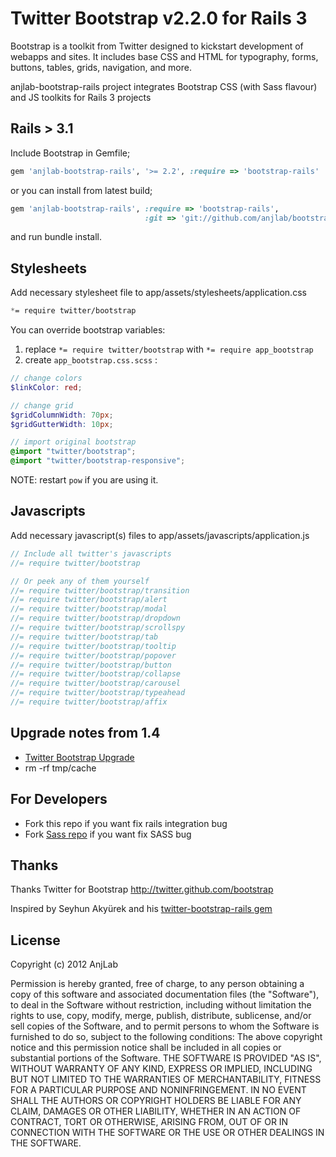 # Twitter Bootstrap v2.2.0 for Rails 3
Bootstrap is a toolkit from Twitter designed to kickstart development of webapps and sites.
It includes base CSS and HTML for typography, forms, buttons, tables, grids, navigation, and more.



anjlab-bootstrap-rails project integrates Bootstrap CSS (with Sass flavour) and JS toolkits for Rails 3 projects

## Rails > 3.1
Include Bootstrap in Gemfile;

``` ruby
gem 'anjlab-bootstrap-rails', '>= 2.2', :require => 'bootstrap-rails'
```

or you can install from latest build;

``` ruby
gem 'anjlab-bootstrap-rails', :require => 'bootstrap-rails',
                              :git => 'git://github.com/anjlab/bootstrap-rails.git'
```

and run bundle install.

## Stylesheets

Add necessary stylesheet file to app/assets/stylesheets/application.css

``` css
*= require twitter/bootstrap
```

You can override bootstrap variables:

 1. replace `*= require twitter/bootstrap` with `*= require app_bootstrap`
 2. create `app_bootstrap.css.scss` :

```scss
// change colors
$linkColor: red;

// change grid
$gridColumnWidth: 70px;
$gridGutterWidth: 10px;

// import original bootstrap
@import "twitter/bootstrap";
@import "twitter/bootstrap-responsive";
```
 NOTE: restart `pow` if you are using it.

## Javascripts

Add necessary javascript(s) files to app/assets/javascripts/application.js

``` javascript
// Include all twitter's javascripts
//= require twitter/bootstrap

// Or peek any of them yourself
//= require twitter/bootstrap/transition
//= require twitter/bootstrap/alert
//= require twitter/bootstrap/modal
//= require twitter/bootstrap/dropdown
//= require twitter/bootstrap/scrollspy
//= require twitter/bootstrap/tab
//= require twitter/bootstrap/tooltip
//= require twitter/bootstrap/popover
//= require twitter/bootstrap/button
//= require twitter/bootstrap/collapse
//= require twitter/bootstrap/carousel
//= require twitter/bootstrap/typeahead
//= require twitter/bootstrap/affix
```

## Upgrade notes from 1.4

 - [Twitter Bootstrap Upgrade](http://twitter.github.com/bootstrap/upgrading.html)
 - rm -rf tmp/cache

## For Developers

 - Fork this repo if you want fix rails integration bug
 - Fork [Sass repo](https://github.com/yury/bootstrap) if you want fix SASS bug
        
## Thanks
Thanks Twitter for Bootstrap
http://twitter.github.com/bootstrap

Inspired by Seyhun Akyürek and his [twitter-bootstrap-rails gem](https://github.com/seyhunak/twitter-bootstrap-rails)


## License
Copyright (c) 2012 AnjLab

Permission is hereby granted, free of charge, to any person obtaining a copy of this software and associated documentation files (the "Software"), to deal in the Software without restriction, including without limitation the rights to use, copy, modify, merge, publish, distribute, sublicense, and/or sell copies of the Software, and to permit persons to whom the Software is furnished to do so, subject to the following conditions:
The above copyright notice and this permission notice shall be included in all copies or substantial portions of the Software.
THE SOFTWARE IS PROVIDED "AS IS", WITHOUT WARRANTY OF ANY KIND, EXPRESS OR IMPLIED, INCLUDING BUT NOT LIMITED TO THE WARRANTIES OF MERCHANTABILITY, FITNESS FOR A PARTICULAR PURPOSE AND NONINFRINGEMENT. IN NO EVENT SHALL THE AUTHORS OR COPYRIGHT HOLDERS BE LIABLE FOR ANY CLAIM, DAMAGES OR OTHER LIABILITY, WHETHER IN AN ACTION OF CONTRACT, TORT OR OTHERWISE, ARISING FROM, OUT OF OR IN CONNECTION WITH THE SOFTWARE OR THE USE OR OTHER DEALINGS IN THE SOFTWARE.
